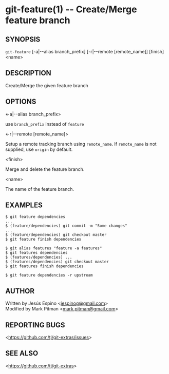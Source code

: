 git-feature(1) -- Create/Merge feature branch
=======================================

## SYNOPSIS

`git-feature` [-a|--alias branch_prefix] [-r|--remote [remote_name]] [finish] &lt;name&gt;

## DESCRIPTION

  Create/Merge the given feature branch

## OPTIONS

  &lt;-a|--alias branch_prefix&gt;

  use `branch_prefix` instead of `feature`

  &lt;-r|--remote [remote_name]&gt;

  Setup a remote tracking branch using `remote_name`. If `remote_name` is not supplied, use `origin` by default.

  &lt;finish&gt;

  Merge and delete the feature branch.

  &lt;name&gt;

  The name of the feature branch.

## EXAMPLES

    $ git feature dependencies
    ...
    $ (feature/dependencies) git commit -m "Some changes"
    ...
    $ (feature/dependencies) git checkout master
    $ git feature finish dependencies

    $ git alias features "feature -a features"
    $ git features dependencies
    $ (features/dependencies) ...
    $ (features/dependencies) git checkout master
    $ git features finish dependencies

	$ git feature dependencies -r upstream

## AUTHOR

Written by Jesús Espino &lt;<jespinog@gmail.com>&gt;  
Modified by Mark Pitman &lt;<mark.pitman@gmail.com>&gt;

## REPORTING BUGS

&lt;<https://github.com/tj/git-extras/issues>&gt;

## SEE ALSO

&lt;<https://github.com/tj/git-extras>&gt;
